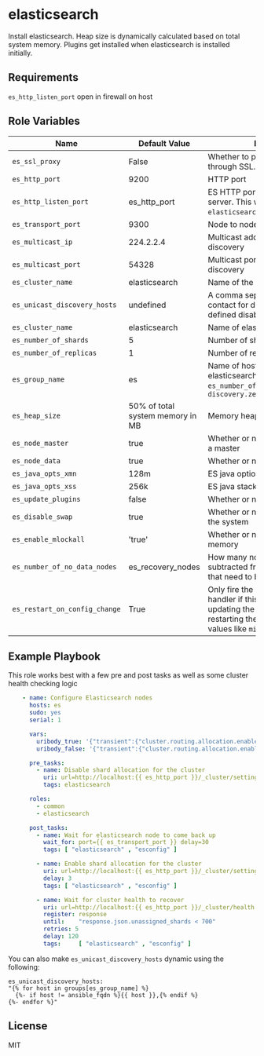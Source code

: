 elasticsearch
========

Install elasticsearch. Heap size is dynamically calculated based on total system memory. Plugins get installed when elasticsearch is installed initially.

Requirements
------------

`es_http_listen_port` open in firewall on host

Role Variables
--------------

|   Name       | Default Value | Description                    |
|--------------|---------------|--------------------------------|
| `es_ssl_proxy`    | False    | Whether to proxy elasticsearch through SSL. Requires nginx role.   |
| `es_http_port`    | 9200    | HTTP port   |
| `es_http_listen_port`    | es_http_port    | ES HTTP port when using a proxy server. This will be the port in `elasticsearch.yml`.   |
| `es_transport_port`    | 9300    | Node to node communication port   |
| `es_multicast_ip`    | 224.2.2.4    | Multicast address used for ES node discovery   |
| `es_multicast_port`    | 54328    | Multicast port used for ES node discovery   |
| `es_cluster_name`    | elasticsearch    | Name of the cluster   |
| `es_unicast_discovery_hosts`    | undefined    | A comma separated list of hosts to contact for discovery -- when defined disables unicast.   |
| `es_cluster_name`    | elasticsearch    | Name of elasticsearch cluster   |
| `es_number_of_shards`    | 5    | Number of shards   |
| `es_number_of_replicas`    | 1    | Number of replicas   |
| `es_group_name`    | es    | Name of host group that contains elasticsearch hosts. Used for `es_number_of_nodes` and to calculate `discovery.zen.minimum_master_nodes`   |
| `es_heap_size`    | 50% of total system memory in MB    | Memory heap size for ES   |
| `es_node_master`    | true    | Whether or not a node can become a master   |
| `es_node_data`    | true    | Whether or not a node can hold data   |
| `es_java_opts_xmn`    | 128m    | ES java options new heap size   |
| `es_java_opts_xss`    | 256k    | ES java stack memory   |
| `es_update_plugins`    | false    | Whether or not to update plugins   |
| `es_disable_swap`    | true    | Whether or not to disable swap on the system   |
| `es_enable_mlockall`    | 'true'    | Whether or not to enable locking memory   |
| `es_number_of_no_data_nodes`    | es_recovery_nodes    | How many nodes have no data, subtracted from number of nodes that need to be up for recovery   |
| `es_restart_on_config_change`    | True    | Only fire the `restart elasticsearch` handler if this is True. Allows updating the config without restarting the node for changing values like `minimum_master_nodes`.   |

Example Playbook
------------
This role works best with a few pre and post tasks as well as some cluster health checking logic
```yaml
    - name: Configure Elasticsearch nodes
      hosts: es
      sudo: yes
      serial: 1

      vars:
        uribody_true: '{"transient":{"cluster.routing.allocation.enable":"none"}}'
        uribody_false: '{"transient":{"cluster.routing.allocation.enable":"all"}}'

      pre_tasks:
        - name: Disable shard allocation for the cluster
          uri: url=http://localhost:{{ es_http_port }}/_cluster/settings method=PUT body='{{ uribody_true }}'
          tags: elasticsearch

      roles:
        - common
        - elasticsearch

      post_tasks:
        - name: Wait for elasticsearch node to come back up
          wait_for: port={{ es_transport_port }} delay=30
          tags: [ "elasticsearch" , "esconfig" ]

        - name: Enable shard allocation for the cluster
          uri: url=http://localhost:{{ es_http_port }}/_cluster/settings method=PUT body='{{ uribody_false }}'
          delay: 3
          tags: [ "elasticsearch" , "esconfig" ]

        - name: Wait for cluster health to recover
          uri: url=http://localhost:{{ es_http_port }}/_cluster/health method=GET
          register: response
          until:    "response.json.unassigned_shards < 700"
          retries: 5
          delay: 120
          tags:     [ "elasticsearch" , "esconfig" ]
```

You can also make `es_unicast_discovery_hosts` dynamic using the following:

    es_unicast_discovery_hosts:
    "{% for host in groups[es_group_name] %}
      {%- if host != ansible_fqdn %}{{ host }},{% endif %}
    {%- endfor %}"

License
-------

MIT
